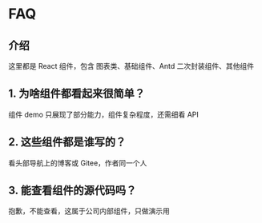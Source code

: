 # FAQ

## 介绍

这里都是 React 组件，包含 图表类、基础组件、Antd 二次封装组件、其他组件

## 1. 为啥组件都看起来很简单？

组件 demo 只展现了部分能力，组件复杂程度，还需细看 API

## 2. 这些组件都是谁写的？

看头部导航上的博客或 Gitee，作者同一个人

## 3. 能查看组件的源代码吗？

抱歉，不能查看，这属于公司内部组件，只做演示用
